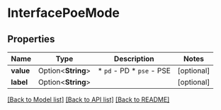 # InterfacePoeMode

## Properties

Name | Type | Description | Notes
------------ | ------------- | ------------- | -------------
**value** | Option<**String**> | * `pd` - PD * `pse` - PSE | [optional]
**label** | Option<**String**> |  | [optional]

[[Back to Model list]](../README.md#documentation-for-models) [[Back to API list]](../README.md#documentation-for-api-endpoints) [[Back to README]](../README.md)


